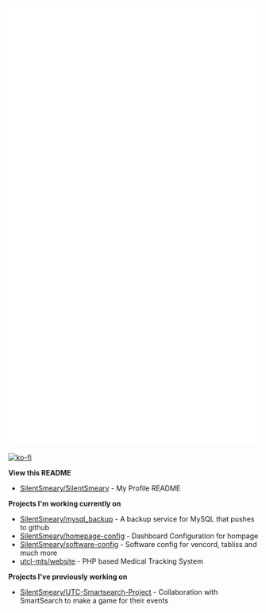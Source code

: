 <p align="left"><img src="https://raw.githubusercontent.com/SilentSmeary/SilentSmeary/main/github-metrics.svg" /></p>

[![ko-fi](https://ko-fi.com/img/githubbutton_sm.svg)](https://ko-fi.com/X8X8HCGQK)

**View this README**
- [SilentSmeary/SilentSmeary](https://github.com/SilentSmeary/silentsmeary) - My Profile README

**Projects I'm working currently on**
- [SilentSmeary/mysql_backup](https://github.com/SilentSmeary/mysql_backup) - A backup service for MySQL that pushes to github
- [SilentSmeary/homepage-config](https://github.com/SilentSmeary/homepage-config) - Dashboard Configuration for hompage
- [SilentSmeary/software-config](https://github.com/SilentSmeary/software-config) - Software config for vencord, tabliss and much more
- [utcl-mts/website](https://github.com/utcl-mts/website) - PHP based Medical Tracking System

**Projects I've previously working on**
- [SilentSmeary/UTC-Smartsearch-Project](https://github.com/UTC-Smartsearch-Project) - Collaboration with SmartSearch to make a game for their events
